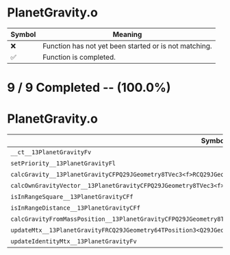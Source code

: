 # PlanetGravity.o
| Symbol | Meaning 
| ------------- | ------------- 
| :x: | Function has not yet been started or is not matching. 
| :white_check_mark: | Function is completed. 


# 9 / 9 Completed -- (100.0%)
# PlanetGravity.o
| Symbol | Decompiled? |
| ------------- | ------------- |
| `__ct__13PlanetGravityFv` | :white_check_mark: |
| `setPriority__13PlanetGravityFl` | :white_check_mark: |
| `calcGravity__13PlanetGravityCFPQ29JGeometry8TVec3<f>RCQ29JGeometry8TVec3<f>` | :white_check_mark: |
| `calcOwnGravityVector__13PlanetGravityCFPQ29JGeometry8TVec3<f>PfRCQ29JGeometry8TVec3<f>` | :white_check_mark: |
| `isInRangeSquare__13PlanetGravityCFf` | :white_check_mark: |
| `isInRangeDistance__13PlanetGravityCFf` | :white_check_mark: |
| `calcGravityFromMassPosition__13PlanetGravityCFPQ29JGeometry8TVec3<f>PfRCQ29JGeometry8TVec3<f>RCQ29JGeometry8TVec3<f>` | :white_check_mark: |
| `updateMtx__13PlanetGravityFRCQ29JGeometry64TPosition3<Q29JGeometry38TMatrix34<Q29JGeometry13SMatrix34C<f>>>` | :white_check_mark: |
| `updateIdentityMtx__13PlanetGravityFv` | :white_check_mark: |
